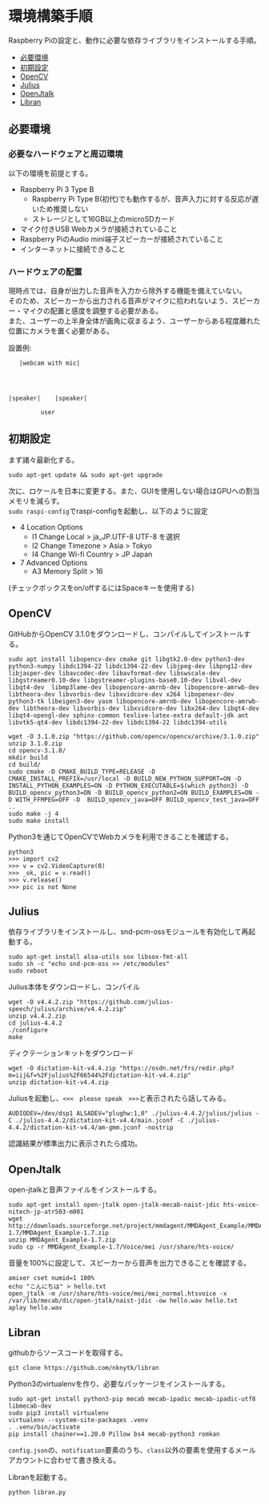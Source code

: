 # 環境構築手順

Raspberry Piの設定と、動作に必要な依存ライブラリをインストールする手順。

* [必要環境](#必要環境)
* [初期設定](#初期設定)
* [OpenCV](#opencv)
* [Julius](#julius)
* [OpenJtalk](#openjtalk)
* [Libran](#Libran)

## 必要環境

### 必要なハードウェアと周辺環境

以下の環境を前提とする。

* Raspberry Pi 3 Type B
    - Raspberry Pi Type B(初代)でも動作するが、音声入力に対する反応が遅いため推奨しない
    - ストレージとして16GB以上のmicroSDカード
* マイク付きUSB Webカメラが接続されていること
* Raspberry PiのAudio mini端子スピーカーが接続されていること
* インターネットに接続できること

### ハードウェアの配置

現時点では、自身が出力した音声を入力から除外する機能を備えていない。  
そのため、スピーカーから出力される音声がマイクに拾われないよう、スピーカー・マイクの配置と感度を調整する必要がある。  
また、ユーザーの上半身全体が画角に収まるよう、ユーザーからある程度離れた位置にカメラを置く必要がある。

設置例:

```
   |webcam with mic|




|speaker|    |speaker|

         user
```



## 初期設定

まず諸々最新化する。

```
sudo apt-get update && sudo apt-get upgrade
```

次に、ロケールを日本に変更する。また、GUIを使用しない場合はGPUへの割当メモリを減らす。  
`sudo raspi-config`でraspi-configを起動し、以下のように設定

* 4 Location Options
    - I1 Change Local > ja_JP.UTF-8 UTF-8 を選択
    - I2 Change Timezone > Asia > Tokyo
    - I4 Change Wi-fi Country > JP Japan
* 7 Advanced Options
    - A3 Memory Split > 16

(チェックボックスをon/offするにはSpaceキーを使用する)

## OpenCV

GitHubからOpenCV 3.1.0をダウンロードし、コンパイルしてインストールする。

```
sudo apt install libopencv-dev cmake git libgtk2.0-dev python3-dev python3-numpy libdc1394-22 libdc1394-22-dev libjpeg-dev libpng12-dev libjasper-dev libavcodec-dev libavformat-dev libswscale-dev libgstreamer0.10-dev libgstreamer-plugins-base0.10-dev libv4l-dev libqt4-dev  libmp3lame-dev libopencore-amrnb-dev libopencore-amrwb-dev libtheora-dev libvorbis-dev libxvidcore-dev x264 libopenexr-dev python3-tk libeigen3-dev yasm libopencore-amrnb-dev libopencore-amrwb-dev libtheora-dev libvorbis-dev libxvidcore-dev libx264-dev libqt4-dev libqt4-opengl-dev sphinx-common texlive-latex-extra default-jdk ant libvtk5-qt4-dev libdc1394-22-dev libdc1394-22 libdc1394-utils

wget -O 3.1.0.zip "https://github.com/opencv/opencv/archive/3.1.0.zip"
unzip 3.1.0.zip
cd opencv-3.1.0/
mkdir build
cd build/
sudo cmake -D CMAKE_BUILD_TYPE=RELEASE -D CMAKE_INSTALL_PREFIX=/usr/local -D BUILD_NEW_PYTHON_SUPPORT=ON -D INSTALL_PYTHON_EXAMPLES=ON -D PYTHON_EXECUTABLE=$(which python3) -D BUILD_opencv_python3=ON -D BUILD_opencv_python2=ON BUILD_EXAMPLES=ON -D WITH_FFMPEG=OFF -D  BUILD_opencv_java=OFF BUILD_opencv_test_java=OFF ..
sudo make -j 4
sudo make install
```

Python3を通じてOpenCVでWebカメラを利用できることを確認する。

```
python3
>>> import cv2
>>> v = cv2.VideoCapture(0)
>>> _ok, pic = v.read()
>>> v.release()
>>> pic is not None
```

## Julius

依存ライブラリをインストールし、snd-pcm-ossモジュールを有効化して再起動する。

```
sudo apt-get install alsa-utils sox libsox-fmt-all
sudo sh -c "echo snd-pcm-oss >> /etc/modules"
sudo reboot
```

Julius本体をダウンロードし、コンパイル

```
wget -O v4.4.2.zip "https://github.com/julius-speech/julius/archive/v4.4.2.zip"
unzip v4.4.2.zip
cd julius-4.4.2
./configure
make
```

ディクテーションキットをダウンロード

```
wget -O dictation-kit-v4.4.zip "https://osdn.net/frs/redir.php?m=iij&f=%2Fjulius%2F66544%2Fdictation-kit-v4.4.zip"
unzip dictation-kit-v4.4.zip
```

Juliusを起動し、`<<<　please speak　>>>`と表示されたら話してみる。  

```
AUDIODEV=/dev/dsp1 ALSADEV="plughw:1,0" ./julius-4.4.2/julius/julius -C ./julius-4.4.2/dictation-kit-v4.4/main.jconf -C ./julius-4.4.2/dictation-kit-v4.4/am-gmm.jconf -nostrip
```

認識結果が標準出力に表示されたら成功。

## OpenJtalk

open-jtalkと音声ファイルをインストールする。

```
sudo apt-get install open-jtalk open-jtalk-mecab-naist-jdic hts-voice-nitech-jp-atr503-m001
wget http://downloads.sourceforge.net/project/mmdagent/MMDAgent_Example/MMDAgent_Example-1.7/MMDAgent_Example-1.7.zip
unzip MMDAgent_Example-1.7.zip
sudo cp -r MMDAgent_Example-1.7/Voice/mei /usr/share/hts-voice/
```

音量を100%に設定して、スピーカーから音声を出力できることを確認する。

```
amixer cset numid=1 100%
echo "こんにちは" > hello.txt
open_jtalk -m /usr/share/hts-voice/mei/mei_normal.htsvoice -x /var/lib/mecab/dic/open-jtalk/naist-jdic -ow hello.wav hello.txt
aplay hello.wav
```

## Libran

githubからソースコードを取得する。

```
git clone https://github.com/nknytk/libran
```

Python3のvirtualenvを作り、必要なパッケージをインストールする。

```
sudo apt-get install python3-pip mecab mecab-ipadic mecab-ipadic-utf8 libmecab-dev
sudo pip3 install virtualenv
virtualenv --system-site-packages .venv
. .venv/bin/activate
pip install chainer==1.20.0 Pillow bs4 mecab-python3 romkan
```

`config.json`の、`notification`要素のうち、`class`以外の要素を使用するメールアカウントに合わせて書き換える。

Libranを起動する。

```
python libran.py
```
